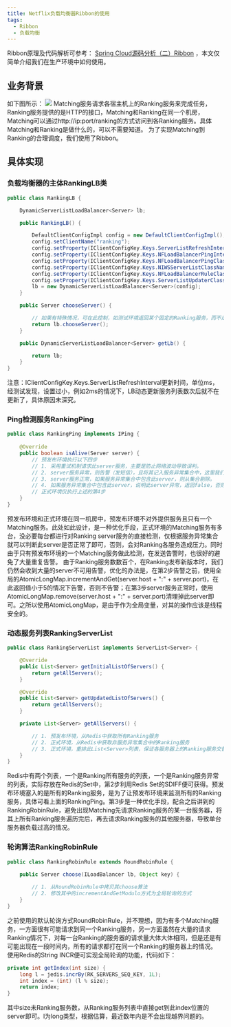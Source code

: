 ```yaml
---
title: Netflix负载均衡器Ribbon的使用
tags:
  - Ribbon
  - 负载均衡
---
```


Ribbon原理及代码解析可参考： [Spring Cloud源码分析（二）Ribbon](http://blog.didispace.com/springcloud-sourcecode-ribbon/) ，本文仅简单介绍我们在生产环境中如何使用。

## 业务背景
如下图所示：
![](/img/matching_ranking.png)
Matching服务请求各宿主机上的Ranking服务来完成任务，Ranking服务提供的是HTTP的接口，Matching和Ranking在同一个机房，Matching可以通过http://ip:port/ranking的方式访问到各Ranking服务。具体Matching和Ranking是做什么的，可以不需要知道。
为了实现Matching到Ranking的合理调度，我们使用了Ribbon。

## 具体实现
### 负载均衡器的主体RankingLB类
``` java
public class RankingLB {

    DynamicServerListLoadBalancer<Server> lb;

    public RankingLB() {

        DefaultClientConfigImpl config = new DefaultClientConfigImpl();
        config.setClientName("ranking");
        config.setProperty(IClientConfigKey.Keys.ServerListRefreshInterval, 2 * 60 * 1000); // 2分钟更新一次Ranking服务列表
        config.setProperty(IClientConfigKey.Keys.NFLoadBalancerPingInterval, 15); // 注意单位s，用于ping检测各Ranking服务是否可用
        config.setProperty(IClientConfigKey.Keys.NFLoadBalancerPingClassName, RankingPing.class.getName()); // 实现我们自己的Ping检测服务
        config.setProperty(IClientConfigKey.Keys.NIWSServerListClassName, RankingServerList.class.getName()); // 实现我们自己的Ranking服务列表
        config.setProperty(IClientConfigKey.Keys.NFLoadBalancerRuleClassName,RankingRobinRule.class.getName()); // 实现我们自己的负载均衡算法
        config.setProperty(IClientConfigKey.Keys.ServerListUpdaterClassName, PollingServerListUpdater.class.getName());
        lb = new DynamicServerListLoadBalancer<Server>(config);
    }

    public Server chooseServer() {

        // 如果有特殊情况，可在此控制，如测试环境返回某个固定的Ranking服务，而不走LB挑选。
        return lb.chooseServer();
    }

    public DynamicServerListLoadBalancer<Server> getLb() {

        return lb;
    }
}
```
注意：IClientConfigKey.Keys.ServerListRefreshInterval更新时间，单位ms，经测试发现，设置过小，例如2ms的情况下，LB动态更新服务列表数次后就不在更新了，具体原因未深究。

### Ping检测服务RankingPing
``` java
public class RankingPing implements IPing {
	
	@Override
	public boolean isAlive(Server server) {
        // 预发布环境执行以下四步
        // 1. 采用重试机制请求此server服务，主要是防止网络波动导致误判。
        // 2. server服务异常，则告警（发短信），且将其记入服务异常集合中，这里我们使用了Redis作为此集合。
        // 3. server服务正常，如果服务异常集合中包含此server，则从集合剔除。
        // 4. 如果服务异常集合中包含此server，说明此server异常，返回false，否则，返回true
        // 正式环境仅执行上述的第4步
	}
}
```
预发布环境和正式环境在同一机房中，预发布环境不对外提供服务且只有一个Matching服务。此处如此设计，是一种优化手段，正式环境的Matching服务有多台，没必要每台都进行对Ranking server服务的直接检测，仅根据服务异常集合就可以判断此server是否正常了即可，否则，会对Ranking各服务造成压力。同时由于只有预发布环境的一个Matching服务做此检测，在发送告警时，也很好的避免了大量重复告警。
由于Ranking服务数数百个，在Ranking发布新版本时，我们仍然会收到大量的server不可用告警，优化的办法是，在第2步告警之前，使用全局的AtomicLongMap<String>.incrementAndGet(server.host + ":" + server.port)，在此返回值小于5的情况下告警，否则不告警；在第3步server服务正常时，使用AtomicLongMap<String>.remove(server.host + ":" + server.port)清理掉此server即可。之所以使用AtomicLongMap，是由于作为全局变量，对其的操作应该是线程安全的。

### 动态服务列表RankingServerList
``` java
public class RankingServerList implements ServerList<Server> {

	@Override
	public List<Server> getInitialListOfServers() {
		return getAllServers();
	}

	@Override
	public List<Server> getUpdatedListOfServers() {
		return getAllServers();
	}

	private List<Server> getAllServers() {

        // 1. 预发布环境，从Redis中获取所有Ranking服务
        // 2. 正式环境，从Redis中获取非服务异常集合中的Ranking服务
        // 3. 正式环境，重排此List<Server>列表，保证各服务器上的Ranking服务交替出现
	}
}
```
Redis中有两个列表，一个是Ranking所有服务的列表，一个是Ranking服务异常的列表，实际存放在Redis的Set中，第2步利用Redis Set的SDIFF便可获得。预发布环境塞入的是所有的Ranking服务，是为了让预发布环境来监测所有的Ranking服务，具体可看上面的RankingPing。第3步是一种优化手段，配合之后讲到的RankingRobinRule，避免出现Matching先请求Ranking服务的某一台服务器，将其上所有Ranking服务遍历完后，再去请求Ranking服务的其他服务器，导致单台服务器负载过高的情况。

### 轮询算法RankingRobinRule
``` java
public class RankingRobinRule extends RoundRobinRule {
    
	public Server choose(ILoadBalancer lb, Object key) {

		// 1. 从RoundRobinRule中拷贝其choose算法
        // 2. 修改其中的incrementAndGetModulo方式为全局轮询的方式
	}
}
```
之前使用的默认轮询方式RoundRobinRule，并不理想，因为有多个Matching服务，一方面很有可能请求到同一个Ranking服务，另一方面虽然在大量的请求Ranking情况下，对每一台Ranking的服务器的请求量大体大体相同，但是还是有可能出现在一段时间内，所有的请求都打在同一个Ranking的服务器上的情况。
使用Redis的String INCR便可实现全局轮询的功能，代码如下：
``` java
private int getIndex(int size) {
	long l = jedis.incrBy(RK_SERVERS_SEQ_KEY, 1L);
	int index = (int) (l % size);
	return index;
}
```
其中size未Ranking服务数，从Ranking服务列表中直接get到此index位置的server即可。l为long类型，根据估算，最近数年内是不会出现越界问题的。

